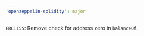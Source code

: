 ```yaml
---
'openzeppelin-solidity': major
---
```


`ERC1155`: Remove check for address zero in `balanceOf`.
